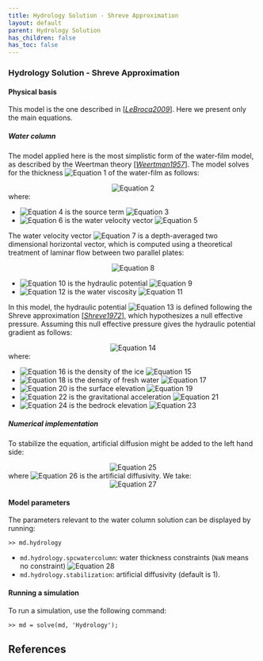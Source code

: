 ```yaml
---
title: Hydrology Solution - Shreve Approximation
layout: default
parent: Hydrology Solution
has_children: false
has_toc: false
---
```


### Hydrology Solution - Shreve Approximation

#### Physical basis
This model is the one described in [<a href="#references">*LeBrocq2009*</a>]. Here we present only the main equations.

##### Water column
The model applied here is the most simplistic form of the water-film model, as described by the Weertman theory [<a href="#references">*Weertman1957*</a>]. The model solves for the thickness <img src="https://latex.codecogs.com/svg.latex?w" alt="Equation 1"> of the water-film as follows:

<div align="center"><img src="https://latex.codecogs.com/svg.latex?
\frac{\partial w}{\partial t}=S - \nabla \cdot {\bf u}_{w} w" alt="Equation 2"></div>
where:

- <img src="https://latex.codecogs.com/svg.latex?S" alt="Equation 4"> is the source term <img src="https://latex.codecogs.com/svg.latex?[m\,s^{-1}]" alt="Equation 3">
- <img src="https://latex.codecogs.com/svg.latex?{\bf u}_w" alt="Equation 6"> is the water velocity vector <img src="https://latex.codecogs.com/svg.latex?[m\,s^{-1}]" alt="Equation 5">

The water velocity vector <img src="https://latex.codecogs.com/svg.latex?{\bf u}_w" alt="Equation 7"> is a depth-averaged two dimensional horizontal vector, which is computed using a theoretical treatment of laminar flow between two parallel plates:

<div align="center"><img src="https://latex.codecogs.com/svg.latex?
{\bf u}_w = \frac{w^2}{12 \mu}\nabla \phi" alt="Equation 8"></div>

- <img src="https://latex.codecogs.com/svg.latex?\phi" alt="Equation 10"> is the hydraulic potential <img src="https://latex.codecogs.com/svg.latex?[Pa]" alt="Equation 9">
- <img src="https://latex.codecogs.com/svg.latex?\mu" alt="Equation 12"> is the water viscosity <img src="https://latex.codecogs.com/svg.latex?[Pa\,s]" alt="Equation 11">

In this model, the hydraulic potential <img src="https://latex.codecogs.com/svg.latex?\phi" alt="Equation 13"> is defined following the Shreve approximation [<a href="#references">*Shreve1972*</a>], which hypothesizes a null effective pressure. Assuming this null effective pressure gives the hydraulic potential gradient as follows:

<div align="center"><img src="https://latex.codecogs.com/svg.latex?
\nabla \phi=\rho_{ice} g \nabla s + \left(\rho_w - \rho_{ice}\right) g \nabla h" alt="Equation 14"></div>
where:

- <img src="https://latex.codecogs.com/svg.latex?\rho_{ice}" alt="Equation 16"> is the density of the ice <img src="https://latex.codecogs.com/svg.latex?[kg\,m^{-3}]" alt="Equation 15">
- <img src="https://latex.codecogs.com/svg.latex?\rho_w" alt="Equation 18"> is the density of fresh water <img src="https://latex.codecogs.com/svg.latex?[kg\,m^{-3}]" alt="Equation 17">
- <img src="https://latex.codecogs.com/svg.latex?s" alt="Equation 20"> is the surface elevation <img src="https://latex.codecogs.com/svg.latex?[m]" alt="Equation 19">
- <img src="https://latex.codecogs.com/svg.latex?g" alt="Equation 22"> is the gravitational acceleration <img src="https://latex.codecogs.com/svg.latex?[m\,s^{-2}]" alt="Equation 21">
- <img src="https://latex.codecogs.com/svg.latex?h" alt="Equation 24"> is the bedrock elevation <img src="https://latex.codecogs.com/svg.latex?[m]" alt="Equation 23">

##### Numerical implementation
To stabilize the equation, artificial diffusion might be added to the left hand side:

<div align="center"><img src="https://latex.codecogs.com/svg.latex?
\frac{\partial w}{\partial t} +{\color{red} \nabla \left(\mathfrak{D} \nabla w\right)} =S - \nabla \cdot {\bf u}_w w" alt="Equation 25"></div>
where <img src="https://latex.codecogs.com/svg.latex?\mathfrak{D}" alt="Equation 26"> is the artificial diffusivity. We take:

<div align="center"><img src="https://latex.codecogs.com/svg.latex?
\mathfrak{D} = \frac{h}{2}\left(\begin{array}{cc}\left|vx\right| & 0 \\\\0 & \left|vy\right|\end{array}\right)" alt="Equation 27"></div>

#### Model parameters
The parameters relevant to the water column solution can be displayed by running:
````
>> md.hydrology
````


- `md.hydrology.spcwatercolumn`: water thickness constraints (`NaN` means no constraint) <img src="https://latex.codecogs.com/svg.latex?[m]" alt="Equation 28">
- `md.hydrology.stabilization`: artificial diffusivity (default is 1).

#### Running a simulation
To run a simulation, use the following command:
````
>> md = solve(md, 'Hydrology');
````


## References
